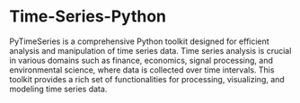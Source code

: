 # Time-Series-Python
PyTimeSeries is a comprehensive Python toolkit designed for efficient analysis and manipulation of time series data. 
Time series analysis is crucial in various domains such as finance, economics, signal processing, and environmental science, where data is collected over time intervals. 
This toolkit provides a rich set of functionalities for processing, visualizing, and modeling time series data.
